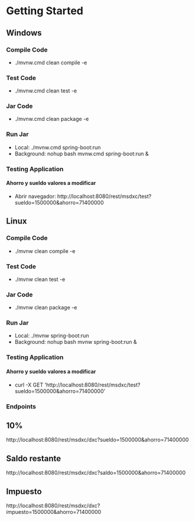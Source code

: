 # Getting Started

## Windows

### Compile Code
* ./mvnw.cmd clean compile -e

### Test Code
* ./mvnw.cmd clean test -e

### Jar Code
* ./mvnw.cmd clean package -e

### Run Jar
* Local:      ./mvnw.cmd spring-boot:run 
* Background: nohup bash mvnw.cmd spring-boot:run &

### Testing Application
#### Ahorro y sueldo valores a modificar
* Abrir navegador: http://localhost:8080/rest/msdxc/test?sueldo=1500000&ahorro=71400000

## Linux

### Compile Code
* ./mvnw clean compile -e

### Test Code
* ./mvnw clean test -e

### Jar Code
* ./mvnw clean package -e

### Run Jar
* Local:      ./mvnw spring-boot:run 
* Background: nohup bash mvnw spring-boot:run &

### Testing Application
#### Ahorro y sueldo valores a modificar
* curl -X GET 'http://localhost:8080/rest/msdxc/test?sueldo=1500000&ahorro=71400000'

### Endpoints
## 10%
http://localhost:8080/rest/msdxc/dxc?sueldo=1500000&ahorro=71400000
## Saldo restante
http://localhost:8080/rest/msdxc/dxc?saldo=1500000&ahorro=71400000
## Impuesto
http://localhost:8080/rest/msdxc/dxc?impuesto=1500000&ahorro=71400000